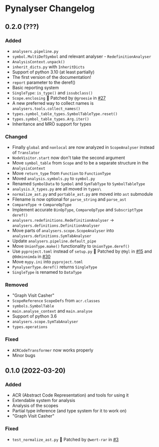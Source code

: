 # Pynalyser Changelog


<!--

Template:

### Added
- for new features.

### Changed
- for changes in existing functionality.

### Deprecated
- for soon-to-be removed features.

### Removed
- for now removed features.

### Fixed
- for any bug fixes.

### Security
- in case of vulnerabilities.

-->


## 0.2.0 (???)

### Added
- `analysers.pipeline.py`
- `symbol.MultiDefSymbol` and relevant analyser - `RedefinitionAnalyser`
- `AnalysisContext.unpack()`
- `inherit_dicts.py` with `InheritDicts`
- Support of python 3.10 (at least partially)
- The first version of the documentation!
- `report` parameter to the deref()
- Basic reporting system
- `SingleType`: `is_type()` and `issubclass()`
- `Scope.enclosing` 🔼 Patched by `@groesie` in [#27](https://github.com/0dminnimda/pynalyser/pull/27)
- A new preferred way to collect names is `analysers.tools.collect_names()`
- `types.symbol_table_types.SymbolTableType.reset()`
- `types.symbol_table_types.Arg.iter()`
- Inheritance and MRO support for types

### Changed
- Finally `global` and `nonlocal` are now analyzed in `ScopeAnalyser` instead of `Translator`
- `NodeVisitor.start` now don't take the second argument
- Move `symbol_table` from `Scope` and to be a separate structure in the `AnalysisContext`
- Move `return_type` from `Function` to `FunctionType`
- Moved `analysis.symbols.py` to `symbol.py`
- Renamed `SymbolData` to `Symbol` and `SymTabType` to `SymbolTableType`
- `analysis.X_types.py` are all moved in `types\`
- `normalize_ast.py` and `portable_ast.py` are moved into `ast` submodule
- Filename is now optional for `parse_string` and `parse_ast`
- `CompareType` -> `CompareOpType`
- Implement accurate `BinOpType`, `CompareOpType` and `SubscriptType` `deref()`
- `analysers.redefinitions.RedefinitionAnalyser` -> `analysers.definitions.DefinitionAnalyser`
- Move parts of `analysers.scope.ScopeAnalyser` into `analysers.definitions.SymTabAnalyser`
- Update `analysers.pipeline.default_pipe`
- Move `UnionType.make()` functionality to `UnionType.deref()`
- Use `pyproject.toml` instead of `setup.py` 🔼 Patched by `@9gl` in [#15](https://github.com/0dminnimda/pynalyser/pull/15) and `@0dminnimda` in [#30](https://github.com/0dminnimda/pynalyser/pull/30)
- Move `mypy.ini` into `pyproject.toml`
- `PynalyserType.deref()` returns `SingleType`
- `SingleType` is renamed to `DataType`

### Removed
- "Graph Visit Casher"
- `ScopeReference` `ScopeDefs` from `acr.classes`
- `symbols.SymbolTable`
- `main.analyse_context` and `main.analyse`
- Support of python 3.6
- `analysers.scope.SymTabAnalyser`
- `types.operations`

### Fixed
- `ACRCodeTransformer` now works properly
- Minor bugs

## 0.1.0 (2022-03-20)
### Added
- ACR (Abstract Code Representation) and tools for using it
- Extendable system for analysis
- Analysis of the scopes
- Partial type inference (and type system for it to work on)
- "Graph Visit Casher"

### Fixed
- `test_normalize_ast.py` 🔼 Patched by `@wert-rar` in [#3](https://github.com/0dminnimda/pynalyser/pull/3)
